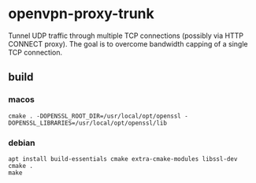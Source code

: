 # openvpn-proxy-trunk

Tunnel UDP traffic through multiple TCP connections (possibly via HTTP CONNECT proxy).
The goal is to overcome bandwidth capping of a single TCP connection.

## build

### macos

    cmake . -DOPENSSL_ROOT_DIR=/usr/local/opt/openssl -DOPENSSL_LIBRARIES=/usr/local/opt/openssl/lib

### debian

    apt install build-essentials cmake extra-cmake-modules libssl-dev
    cmake .
    make
